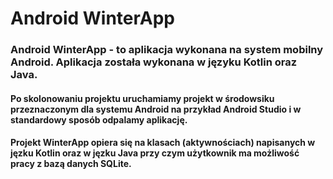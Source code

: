 # Android WinterApp
### Android WinterApp - to aplikacja wykonana na system mobilny Android. Aplikacja została wykonana w języku Kotlin oraz Java. 
#### Po skolonowaniu projektu uruchamiamy projekt w środowsiku przeznaczonym dla systemu Android na przykład Android Studio i w standardowy sposób odpalamy aplikację. 
#### Projekt WinterApp opiera się na klasach (aktywnościach) napisanych w jęzku Kotlin oraz w jęzku Java przy czym użytkownik ma możliwość pracy z bazą danych SQLite.
#### 

